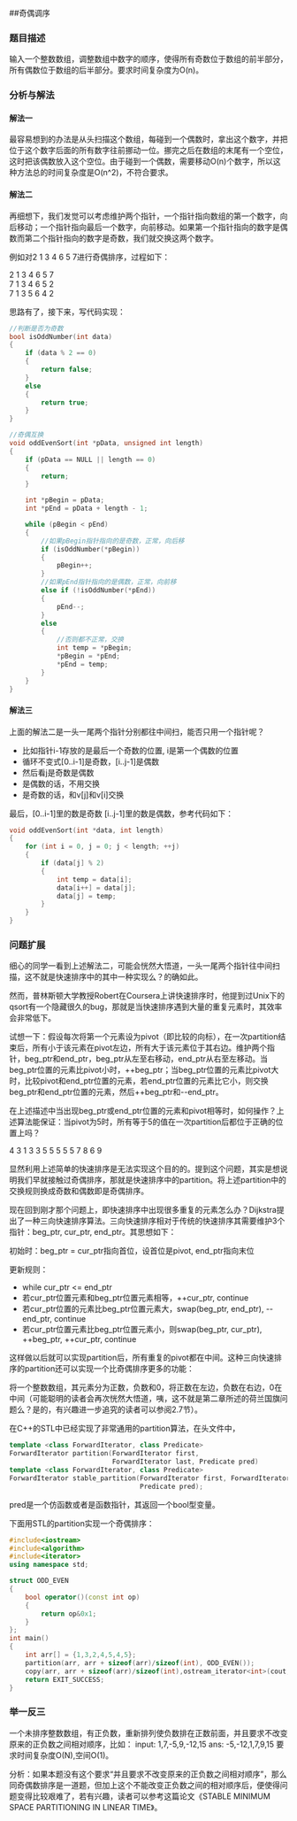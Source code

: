 ##奇偶调序

### 题目描述
输入一个整数数组，调整数组中数字的顺序，使得所有奇数位于数组的前半部分，所有偶数位于数组的后半部分。要求时间复杂度为O(n)。

### 分析与解法

#### 解法一

最容易想到的办法是从头扫描这个数组，每碰到一个偶数时，拿出这个数字，并把位于这个数字后面的所有数字往前挪动一位。挪完之后在数组的末尾有一个空位，这时把该偶数放入这个空位。由于碰到一个偶数，需要移动O(n)个数字，所以这种方法总的时间复杂度是O(n^2)，不符合要求。

#### 解法二

再细想下，我们发觉可以考虑维护两个指针，一个指针指向数组的第一个数字，向后移动；一个指针指向最后一个数字，向前移动。如果第一个指针指向的数字是偶数而第二个指针指向的数字是奇数，我们就交换这两个数字。

例如对2 1 3 4 6 5 7进行奇偶排序，过程如下：

 2 1 3 4 6 5 7   
 7 1 3 4 6 5 2  
 7 1 3 5 6 4 2  

思路有了，接下来，写代码实现：
```cpp
//判断是否为奇数
bool isOddNumber(int data)
{
	if (data % 2 == 0)
	{
		return false;
	}
	else
	{
		return true;
	}
}

//奇偶互换
void oddEvenSort(int *pData, unsigned int length)
{
	if (pData == NULL || length == 0)
	{
		return;
	}

	int *pBegin = pData;
	int *pEnd = pData + length - 1;

	while (pBegin < pEnd)
	{
		//如果pBegin指针指向的是奇数，正常，向后移
		if (isOddNumber(*pBegin))  
		{
			pBegin++;
		}
		//如果pEnd指针指向的是偶数，正常，向前移
		else if (!isOddNumber(*pEnd))
		{
			pEnd--;
		}
		else
		{
			//否则都不正常，交换
			int temp = *pBegin;
			*pBegin = *pEnd;
			*pEnd = temp;
		}
	}
}
```
#### 解法三

上面的解法二是一头一尾两个指针分别都往中间扫，能否只用一个指针呢？

 - 比如指针i-1存放的是最后一个奇数的位置, i是第一个偶数的位置
 - 循环不变式[0..i-1]是奇数，[i..j-1]是偶数  
 - 然后看j是奇数是偶数
- 是偶数的话，不用交换
- 是奇数的话，和v[j]和v[i]交换 

最后，[0..i-1]里的数是奇数 [i..j-1]里的数是偶数，参考代码如下：
```c
void oddEvenSort(int *data, int length) 
{
	for (int i = 0, j = 0; j < length; ++j) 
	{
		if (data[j] % 2) 
		{
			int temp = data[i];
			data[i++] = data[j];
			data[j] = temp;
		}
	}
}
```

### 问题扩展

细心的同学一看到上述解法二，可能会恍然大悟道，一头一尾两个指针往中间扫描，这不就是快速排序中的其中一种实现么？的确如此。

然而，普林斯顿大学教授Robert在Coursera上讲快速排序时，他提到过Unix下的qsort有一个隐藏很久的bug，那就是当快速排序遇到大量的重复元素时，其效率会非常低下。

试想一下：假设每次将第一个元素设为pivot（即比较的向标），在一次partition结束后，所有小于该元素在pivot左边，所有大于该元素位于其右边。维护两个指针，beg_ptr和end_ptr，beg_ptr从左至右移动，end_ptr从右至左移动。当beg_ptr位置的元素比pivot小时，++beg_ptr；当beg_ptr位置的元素比pivot大时，比较pivot和end_ptr位置的元素，若end_ptr位置的元素比它小，则交换beg_ptr和end_ptr位置的元素，然后++beg_ptr和--end_ptr。

在上述描述中当出现beg_ptr或end_ptr位置的元素和pivot相等时，如何操作？上述算法能保证：当pivot为5时，所有等于5的值在一次partition后都位于正确的位置上吗？

4 3 1 3 3 5 5 5 5 5 7 8 6 9

显然利用上述简单的快速排序是无法实现这个目的的。提到这个问题，其实是想说明我们早就接触过奇偶排序，那就是快速排序中的partition。将上述partition中的交换规则换成奇数和偶数即是奇偶排序。

现在回到刚才那个问题上，即快速排序中出现很多重复的元素怎么办？Dijkstra提出了一种三向快速排序算法。三向快速排序相对于传统的快速排序其需要维护3个指针：beg_ptr, cur_ptr, end_ptr。其思想如下：

初始时：beg_ptr = cur_ptr指向首位，设首位是pivot, end_ptr指向末位

更新规则：

- while cur_ptr <= end_ptr
- 若cur_ptr位置元素和beg_ptr位置元素相等，++cur_ptr, continue
- 若cur_ptr位置的元素比beg_ptr位置元素大，swap(beg_ptr, end_ptr), --end_ptr, continue
- 若cur_ptr位置元素比beg_ptr位置元素小，则swap(beg_ptr, cur_ptr), ++beg_ptr, ++cur_ptr, continue

这样做以后就可以实现partition后，所有重复的pivot都在中间。这种三向快速排序的partition还可以实现一个比奇偶排序更多的功能：

将一个整数数组，其元素分为正数，负数和0，将正数在左边，负数在右边，0在中间（可能聪明的读者会再次恍然大悟道，咦，这不就是第二章所述的荷兰国旗问题么？是的，有兴趣进一步追究的读者可以参阅2.7节）。

在C++的STL中已经实现了非常通用的partition算法，在头文件中，

```cpp
template <class ForwardIterator, class Predicate>
ForwardIterator partition(ForwardIterator first,
                          ForwardIterator last, Predicate pred) 
template <class ForwardIterator, class Predicate>
ForwardIterator stable_partition(ForwardIterator first, ForwardIterator last, 
                                 Predicate pred);
```
pred是一个仿函数或者是函数指针，其返回一个bool型变量。

下面用STL的partition实现一个奇偶排序：
```cpp
#include<iostream>
#include<algorithm>
#include<iterator>
using namespace std;

struct ODD_EVEN
{
    bool operator()(const int op)
    {
        return op&0x1;
    }
};
int main()
{
    int arr[] = {1,3,2,4,5,4,5};
    partition(arr, arr + sizeof(arr)/sizeof(int), ODD_EVEN());
    copy(arr, arr + sizeof(arr)/sizeof(int),ostream_iterator<int>(cout, " "));
    return EXIT_SUCCESS;
}
```

### 举一反三

一个未排序整数数组，有正负数，重新排列使负数排在正数前面，并且要求不改变原来的正负数之间相对顺序，比如： input: 1,7,-5,9,-12,15 ans: -5,-12,1,7,9,15 要求时间复杂度O(N),空间O(1)。

分析：如果本题没有这个要求“并且要求不改变原来的正负数之间相对顺序”，那么同奇偶数排序是一道题，但加上这个不能改变正负数之间的相对顺序后，便使得问题变得比较艰难了，若有兴趣，读者可以参考这篇论文《STABLE MINIMUM SPACE PARTITIONING IN LINEAR TIME》。
